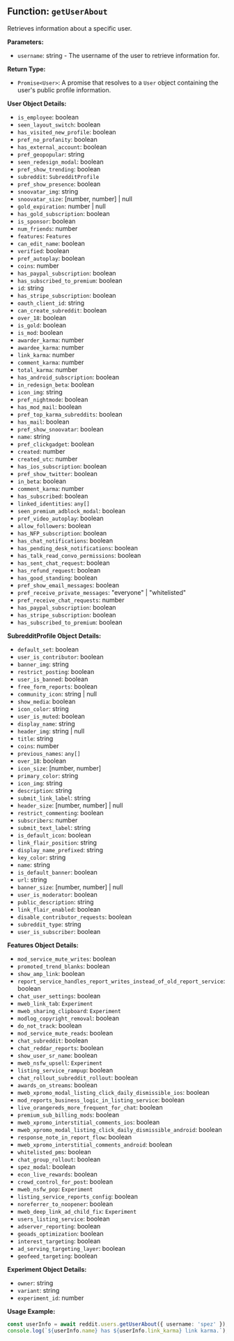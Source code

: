 ## Function: `getUserAbout`

Retrieves information about a specific user.

**Parameters:**

- `username`: string - The username of the user to retrieve information for.

**Return Type:**

- `Promise<User>`: A promise that resolves to a `User` object containing the user's public profile information.

**User Object Details:**

- `is_employee`: boolean
- `seen_layout_switch`: boolean
- `has_visited_new_profile`: boolean
- `pref_no_profanity`: boolean
- `has_external_account`: boolean
- `pref_geopopular`: string
- `seen_redesign_modal`: boolean
- `pref_show_trending`: boolean
- `subreddit`: `SubredditProfile`
- `pref_show_presence`: boolean
- `snoovatar_img`: string
- `snoovatar_size`: [number, number] | null
- `gold_expiration`: number | null
- `has_gold_subscription`: boolean
- `is_sponsor`: boolean
- `num_friends`: number
- `features`: `Features`
- `can_edit_name`: boolean
- `verified`: boolean
- `pref_autoplay`: boolean
- `coins`: number
- `has_paypal_subscription`: boolean
- `has_subscribed_to_premium`: boolean
- `id`: string
- `has_stripe_subscription`: boolean
- `oauth_client_id`: string
- `can_create_subreddit`: boolean
- `over_18`: boolean
- `is_gold`: boolean
- `is_mod`: boolean
- `awarder_karma`: number
- `awardee_karma`: number
- `link_karma`: number
- `comment_karma`: number
- `total_karma`: number
- `has_android_subscription`: boolean
- `in_redesign_beta`: boolean
- `icon_img`: string
- `pref_nightmode`: boolean
- `has_mod_mail`: boolean
- `pref_top_karma_subreddits`: boolean
- `has_mail`: boolean
- `pref_show_snoovatar`: boolean
- `name`: string
- `pref_clickgadget`: boolean
- `created`: number
- `created_utc`: number
- `has_ios_subscription`: boolean
- `pref_show_twitter`: boolean
- `in_beta`: boolean
- `comment_karma`: number
- `has_subscribed`: boolean
- `linked_identities`: `any[]`
- `seen_premium_adblock_modal`: boolean
- `pref_video_autoplay`: boolean
- `allow_followers`: boolean
- `has_NFP_subscription`: boolean
- `has_chat_notifications`: boolean
- `has_pending_desk_notifications`: boolean
- `has_talk_read_convo_permissions`: boolean
- `has_sent_chat_request`: boolean
- `has_refund_request`: boolean
- `has_good_standing`: boolean
- `pref_show_email_messages`: boolean
- `pref_receive_private_messages`: "everyone" | "whitelisted"
- `pref_receive_chat_requests`: number
- `has_paypal_subscription`: boolean
- `has_stripe_subscription`: boolean
- `has_subscribed_to_premium`: boolean

**SubredditProfile Object Details:**

- `default_set`: boolean
- `user_is_contributor`: boolean
- `banner_img`: string
- `restrict_posting`: boolean
- `user_is_banned`: boolean
- `free_form_reports`: boolean
- `community_icon`: string | null
- `show_media`: boolean
- `icon_color`: string
- `user_is_muted`: boolean
- `display_name`: string
- `header_img`: string | null
- `title`: string
- `coins`: number
- `previous_names`: `any[]`
- `over_18`: boolean
- `icon_size`: [number, number]
- `primary_color`: string
- `icon_img`: string
- `description`: string
- `submit_link_label`: string
- `header_size`: [number, number] | null
- `restrict_commenting`: boolean
- `subscribers`: number
- `submit_text_label`: string
- `is_default_icon`: boolean
- `link_flair_position`: string
- `display_name_prefixed`: string
- `key_color`: string
- `name`: string
- `is_default_banner`: boolean
- `url`: string
- `banner_size`: [number, number] | null
- `user_is_moderator`: boolean
- `public_description`: string
- `link_flair_enabled`: boolean
- `disable_contributor_requests`: boolean
- `subreddit_type`: string
- `user_is_subscriber`: boolean

**Features Object Details:**

- `mod_service_mute_writes`: boolean
- `promoted_trend_blanks`: boolean
- `show_amp_link`: boolean
- `report_service_handles_report_writes_instead_of_old_report_service`: boolean
- `chat_user_settings`: boolean
- `mweb_link_tab`: `Experiment`
- `mweb_sharing_clipboard`: `Experiment`
- `modlog_copyright_removal`: boolean
- `do_not_track`: boolean
- `mod_service_mute_reads`: boolean
- `chat_subreddit`: boolean
- `chat_reddar_reports`: boolean
- `show_user_sr_name`: boolean
- `mweb_nsfw_upsell`: `Experiment`
- `listing_service_rampup`: boolean
- `chat_rollout_subreddit_rollout`: boolean
- `awards_on_streams`: boolean
- `mweb_xpromo_modal_listing_click_daily_dismissible_ios`: boolean
- `mod_reports_business_logic_in_listing_service`: boolean
- `live_orangereds_more_frequent_for_chat`: boolean
- `premium_sub_billing_mods`: boolean
- `mweb_xpromo_interstitial_comments_ios`: boolean
- `mweb_xpromo_modal_listing_click_daily_dismissible_android`: boolean
- `response_note_in_report_flow`: boolean
- `mweb_xpromo_interstitial_comments_android`: boolean
- `whitelisted_pms`: boolean
- `chat_group_rollout`: boolean
- `spez_modal`: boolean
- `econ_live_rewards`: boolean
- `crowd_control_for_post`: boolean
- `mweb_nsfw_pop`: `Experiment`
- `listing_service_reports_config`: boolean
- `noreferrer_to_noopener`: boolean
- `mweb_deep_link_ad_child_fix`: `Experiment`
- `users_listing_service`: boolean
- `adserver_reporting`: boolean
- `geoads_optimization`: boolean
- `interest_targeting`: boolean
- `ad_serving_targeting_layer`: boolean
- `geofeed_targeting`: boolean

**Experiment Object Details:**

- `owner`: string
- `variant`: string
- `experiment_id`: number

**Usage Example:**

```typescript
const userInfo = await reddit.users.getUserAbout({ username: 'spez' });
console.log(`${userInfo.name} has ${userInfo.link_karma} link karma.`);
```  

